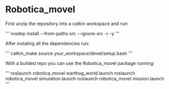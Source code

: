 # Robotica_movel

First unzip the repository into a catkin workspace and run:

'''
rosdep install --from-paths src --ignore-src -r -y
'''

After instaling all the dependencies run:

'''
catkin_make
source your_workspace/devel/setup.bash
'''

With a builded repo you can use the Robotica_movel package running:

'''
roslaunch robotica_movel warthog_world.launch
roslaunch robotica_movel simulation.launch
roslaunch robotica_movel mission.launch
'''


